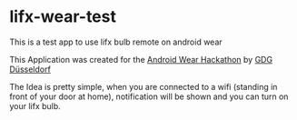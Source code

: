 lifx-wear-test
==============

This is a test app to use lifx bulb remote on android wear


This Application was created for the [Android Wear Hackathon](https://plus.google.com/events/ckeil3ivmdq5qokdmj75tbarpvc) by [GDG Düsseldorf](https://plus.google.com/107373371386267684213/)


The Idea is pretty simple, when you are connected to a wifi (standing in front of your door at home), notification will be shown and you can turn on your lifx bulb.

